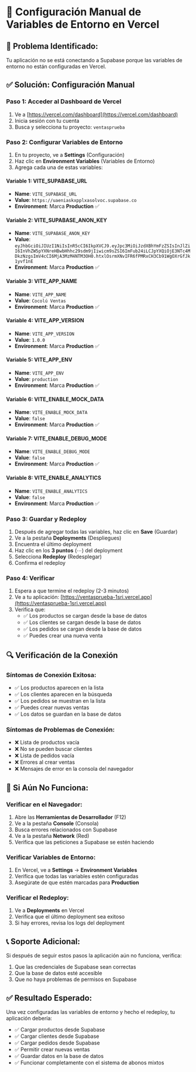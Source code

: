 # 🔧 Configuración Manual de Variables de Entorno en Vercel

## 🚨 **Problema Identificado:**
Tu aplicación no se está conectando a Supabase porque las variables de entorno no están configuradas en Vercel.

## ✅ **Solución: Configuración Manual**

### **Paso 1: Acceder al Dashboard de Vercel**
1. Ve a [https://vercel.com/dashboard](https://vercel.com/dashboard)
2. Inicia sesión con tu cuenta
3. Busca y selecciona tu proyecto: `ventasprueba`

### **Paso 2: Configurar Variables de Entorno**
1. En tu proyecto, ve a **Settings** (Configuración)
2. Haz clic en **Environment Variables** (Variables de Entorno)
3. Agrega cada una de estas variables:

#### **Variable 1: VITE_SUPABASE_URL**
- **Name**: `VITE_SUPABASE_URL`
- **Value**: `https://uaeniaskxpplxasolvoc.supabase.co`
- **Environment**: Marca **Production** ✅

#### **Variable 2: VITE_SUPABASE_ANON_KEY**
- **Name**: `VITE_SUPABASE_ANON_KEY`
- **Value**: `eyJhbGciOiJIUzI1NiIsInR5cCI6IkpXVCJ9.eyJpc3MiOiJzdXBhYmFzZSIsInJlZiI6InVhZW5pYXNreHBwbHhhc29sdm9jIiwicm9sZSI6ImFub24iLCJpYXQiOjE3NTc4MDkzNzgsImV4cCI6MjA3MzM4NTM3OH0.htxlOsrmXNvIFR6fPMRxCH3Cb91WgOXrGfJk1yvf1nE`
- **Environment**: Marca **Production** ✅

#### **Variable 3: VITE_APP_NAME**
- **Name**: `VITE_APP_NAME`
- **Value**: `Cocolú Ventas`
- **Environment**: Marca **Production** ✅

#### **Variable 4: VITE_APP_VERSION**
- **Name**: `VITE_APP_VERSION`
- **Value**: `1.0.0`
- **Environment**: Marca **Production** ✅

#### **Variable 5: VITE_APP_ENV**
- **Name**: `VITE_APP_ENV`
- **Value**: `production`
- **Environment**: Marca **Production** ✅

#### **Variable 6: VITE_ENABLE_MOCK_DATA**
- **Name**: `VITE_ENABLE_MOCK_DATA`
- **Value**: `false`
- **Environment**: Marca **Production** ✅

#### **Variable 7: VITE_ENABLE_DEBUG_MODE**
- **Name**: `VITE_ENABLE_DEBUG_MODE`
- **Value**: `false`
- **Environment**: Marca **Production** ✅

#### **Variable 8: VITE_ENABLE_ANALYTICS**
- **Name**: `VITE_ENABLE_ANALYTICS`
- **Value**: `false`
- **Environment**: Marca **Production** ✅

### **Paso 3: Guardar y Redeploy**
1. Después de agregar todas las variables, haz clic en **Save** (Guardar)
2. Ve a la pestaña **Deployments** (Despliegues)
3. Encuentra el último deployment
4. Haz clic en los **3 puntos** (⋯) del deployment
5. Selecciona **Redeploy** (Redesplegar)
6. Confirma el redeploy

### **Paso 4: Verificar**
1. Espera a que termine el redeploy (2-3 minutos)
2. Ve a tu aplicación: [https://ventasprueba-1sri.vercel.app](https://ventasprueba-1sri.vercel.app)
3. Verifica que:
   - ✅ Los productos se cargan desde la base de datos
   - ✅ Los clientes se cargan desde la base de datos
   - ✅ Los pedidos se cargan desde la base de datos
   - ✅ Puedes crear una nueva venta

## 🔍 **Verificación de la Conexión**

### **Síntomas de Conexión Exitosa:**
- ✅ Los productos aparecen en la lista
- ✅ Los clientes aparecen en la búsqueda
- ✅ Los pedidos se muestran en la lista
- ✅ Puedes crear nuevas ventas
- ✅ Los datos se guardan en la base de datos

### **Síntomas de Problemas de Conexión:**
- ❌ Lista de productos vacía
- ❌ No se pueden buscar clientes
- ❌ Lista de pedidos vacía
- ❌ Errores al crear ventas
- ❌ Mensajes de error en la consola del navegador

## 🚨 **Si Aún No Funciona:**

### **Verificar en el Navegador:**
1. Abre las **Herramientas de Desarrollador** (F12)
2. Ve a la pestaña **Console** (Consola)
3. Busca errores relacionados con Supabase
4. Ve a la pestaña **Network** (Red)
5. Verifica que las peticiones a Supabase se estén haciendo

### **Verificar Variables de Entorno:**
1. En Vercel, ve a **Settings** → **Environment Variables**
2. Verifica que todas las variables estén configuradas
3. Asegúrate de que estén marcadas para **Production**

### **Verificar el Redeploy:**
1. Ve a **Deployments** en Vercel
2. Verifica que el último deployment sea exitoso
3. Si hay errores, revisa los logs del deployment

## 📞 **Soporte Adicional:**
Si después de seguir estos pasos la aplicación aún no funciona, verifica:
1. Que las credenciales de Supabase sean correctas
2. Que la base de datos esté accesible
3. Que no haya problemas de permisos en Supabase

## ✅ **Resultado Esperado:**
Una vez configuradas las variables de entorno y hecho el redeploy, tu aplicación debería:
- ✅ Cargar productos desde Supabase
- ✅ Cargar clientes desde Supabase
- ✅ Cargar pedidos desde Supabase
- ✅ Permitir crear nuevas ventas
- ✅ Guardar datos en la base de datos
- ✅ Funcionar completamente con el sistema de abonos mixtos
